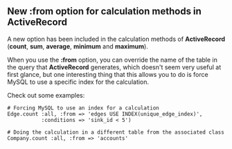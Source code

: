 ## New :from option for calculation methods in ActiveRecord

A new option has been included in the calculation methods of **ActiveRecord** (**count**, **sum**, **average**, **minimum** and **maximum**).

When you use the **:from** option, you can override the name of the table in the query that **ActiveRecord** generates, which doesn't seem very useful at first glance, but one interesting thing that this allows you to do is force MySQL to use a specific index for the calculation.

Check out some examples:

	# Forcing MySQL to use an index for a calculation
	Edge.count :all, :from => 'edges USE INDEX(unique_edge_index)',
	           :conditions => 'sink_id < 5')

	# Doing the calculation in a different table from the associated class
	Company.count :all, :from => 'accounts'